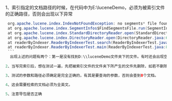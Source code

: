  1、索引指定的文档路径的时候，在代码中为E:\\luceneDemo，必须为被索引文件的正确路径，否则会出现以下异常
   ```java
    org.apache.lucene.index.IndexNotFoundException: no segments* file found in SimpleFSDirectory@  D:\luceneDem lockFactory=org.apache.lucene.store.NativeFSLockFactory@eb724: files: []
    at org.apache.lucene.index.SegmentInfos$FindSegmentsFile.run(SegmentInfos.java:726)
    at org.apache.lucene.index.StandardDirectoryReader.open(StandardDirectoryReader.java:50)
    at org.apache.lucene.index.DirectoryReader.open(DirectoryReader.java:63)
    at readerByIndexer.ReaderByIndexerTest.search(ReaderByIndexerTest.java:32)
    at readerByIndexer.ReaderByIndexerTest.main(ReaderByIndexerTest.java:87)
    ```
     出现上述的问题有两个：第一是没有找到D:\\luceneDemo文件夹下的文件。有时还会出现空指针的异常。第二是没有关闭indexer
                   
  2、当写完索引后，想在测试一遍，先把被索引文件的文件夹下所产生的文件先删除，如若不删除，就是检索到重复的文档。    
  
  3、测试的参数和路径必须确定是完全正确的，有其是要查询的参数，否则会查到0个文档。

  4、这会需要检索的文档必须为全英文。

  5、注意导包是否正确